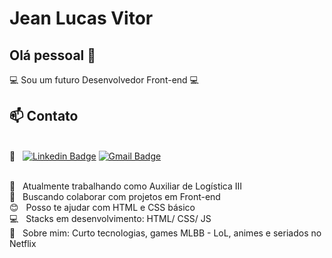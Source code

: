 # Jean Lucas Vitor

## Olá pessoal 👋

:computer: Sou um futuro Desenvolvedor Front-end :computer:

## :mailbox: Contato

<br/> :email: &nbsp; [![Linkedin Badge](https://img.shields.io/badge/-JeanLucasVitor-blue?style=flat-square&logo=Linkedin&logoColor=white&link=https://www.linkedin.com/in/jean-lucas-vitor-9b70a9b1/)](https://www.linkedin.com/in/jean-lucas-vitor-9b70a9b1/)
[![Gmail Badge](https://img.shields.io/badge/-jeanlucasvitor@gmail.com-c14438?style=flat-square&logo=Gmail&logoColor=white&link=mailto:jeanlucasvitor@gmail.com)](mailto:jeanlucasvitor@gmail.com)

 <br/> :department_store: &nbsp; Atualmente trabalhando como Auxiliar de Logística III
 <br/> :blue_heart: &nbsp; Buscando colaborar com projetos em Front-end
 <br/> :blush: &nbsp; Posso te ajudar com HTML e CSS básico
 <br/> :computer: &nbsp; Stacks em desenvolvimento: HTML/ CSS/ JS
 <br/> 💬  &nbsp; Sobre mim: Curto tecnologias, games MLBB - LoL, animes e seriados no Netflix
 


<!--
**jlvitor/jlvitor** is a ✨ _special_ ✨ repository because its `README.md` (this file) appears on your GitHub profile.
